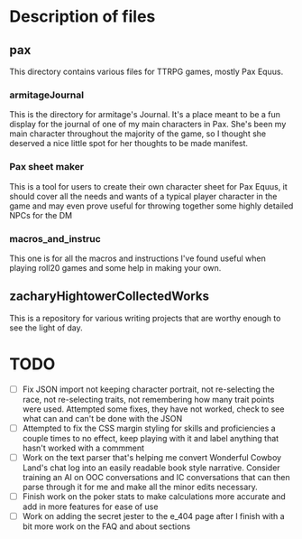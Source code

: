 # Description of files

## pax

This directory contains various files for TTRPG games, mostly Pax Equus.

### armitageJournal

This is the directory for armitage's Journal. It's a place meant to be a fun display for the journal of one of my main characters in Pax. She's been my main character throughout the majority of the game, so I thought she deserved a nice little spot for her thoughts to be made manifest.

### Pax sheet maker

This is a tool for users to create their own character sheet for Pax Equus, it should cover all the needs and wants of a typical player character in the game and may even prove useful for throwing together some highly detailed NPCs for the DM

### macros_and_instruc

This one is for all the macros and instructions I've found useful when playing roll20 games and some help in making your own. 


## zacharyHightowerCollectedWorks

This is a repository for various writing projects that are worthy enough to see the light of day.







# TODO

- [ ] Fix JSON import not keeping character portrait, not re-selecting the race, not re-selecting traits, not remembering how many trait points were used. Attempted some fixes, they have not worked, check to see what can and can't be done with the JSON
- [ ] Attempted to fix the CSS margin styling for skills and proficiencies a couple times to no effect, keep playing with it and label anything that hasn't worked with a commment
- [ ] Work on the text parser that's helping me convert Wonderful Cowboy Land's chat log into an easily readable book style narrative. Consider training an AI on OOC conversations and IC conversations that can then parse through it for me and make all the minor edits necessary. 
- [ ] Finish work on the poker stats to make calculations more accurate and add in more features for ease of use
- [ ] Work on adding the secret jester to the e_404 page after I finish with a bit more work on the FAQ and about sections
